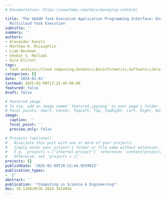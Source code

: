 ```yaml
---
# Documentation: https://wowchemy.com/docs/managing-content/

title: 'The GA4GH Task Execution Application Programming Interface: Enabling Easy
  Multicloud Task Execution'
subtitle: ''
summary: ''
authors:
- Alexander Kanitz
- Matthew H. McLoughlin
- Liam Beckman
- Venkat S. Malladi
- Kyle Ellrott
tags:
- Task analysis;Cloud computing;Genomics;Bioinformatics;Software;Libraries;Throughput
categories: []
date: '2024-01-01'
lastmod: 2025-02-09T12:22:45-08:00
featured: false
draft: false

# Featured image
# To use, add an image named `featured.jpg/png` to your page's folder.
# Focal points: Smart, Center, TopLeft, Top, TopRight, Left, Right, BottomLeft, Bottom, BottomRight.
image:
  caption: ''
  focal_point: ''
  preview_only: false

# Projects (optional).
#   Associate this post with one or more of your projects.
#   Simply enter your project's folder or file name without extension.
#   E.g. `projects = ["internal-project"]` references `content/project/deep-learning/index.md`.
#   Otherwise, set `projects = []`.
projects: []
publishDate: '2025-02-09T20:22:44.955992Z'
publication_types:
- '2'
abstract: ''
publication: '*Computing in Science & Engineering*'
doi: 10.1109/MCSE.2024.3414994
---
```

